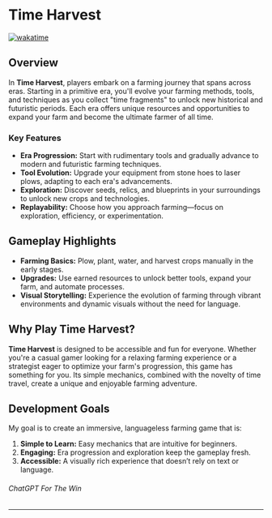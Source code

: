 # Time Harvest

[![wakatime](https://wakatime.com/badge/user/50b028ab-fbf7-496a-a510-559cbb50bd40/project/5914416d-f399-4122-947c-bbf7c0d52a1b.svg)](https://wakatime.com/badge/user/50b028ab-fbf7-496a-a510-559cbb50bd40/project/5914416d-f399-4122-947c-bbf7c0d52a1b)

## Overview

In **Time Harvest**, players embark on a farming journey that spans across eras. Starting in a primitive era, you'll evolve your farming methods, tools, and techniques as you collect "time fragments" to unlock new historical and futuristic periods. Each era offers unique resources and opportunities to expand your farm and become the ultimate farmer of all time.

### Key Features
- **Era Progression:** Start with rudimentary tools and gradually advance to modern and futuristic farming techniques.
- **Tool Evolution:** Upgrade your equipment from stone hoes to laser plows, adapting to each era's advancements.
- **Exploration:** Discover seeds, relics, and blueprints in your surroundings to unlock new crops and technologies.
- **Replayability:** Choose how you approach farming—focus on exploration, efficiency, or experimentation.

## Gameplay Highlights
- **Farming Basics:** Plow, plant, water, and harvest crops manually in the early stages.
- **Upgrades:** Use earned resources to unlock better tools, expand your farm, and automate processes.
- **Visual Storytelling:** Experience the evolution of farming through vibrant environments and dynamic visuals without the need for language.

## Why Play Time Harvest?
**Time Harvest** is designed to be accessible and fun for everyone. Whether you're a casual gamer looking for a relaxing farming experience or a strategist eager to optimize your farm's progression, this game has something for you. Its simple mechanics, combined with the novelty of time travel, create a unique and enjoyable farming adventure.

## Development Goals
My goal is to create an immersive, languageless farming game that is:
1. **Simple to Learn:** Easy mechanics that are intuitive for beginners.
2. **Engaging:** Era progression and exploration keep the gameplay fresh.
3. **Accessible:** A visually rich experience that doesn’t rely on text or language.

###### ChatGPT For The Win
---